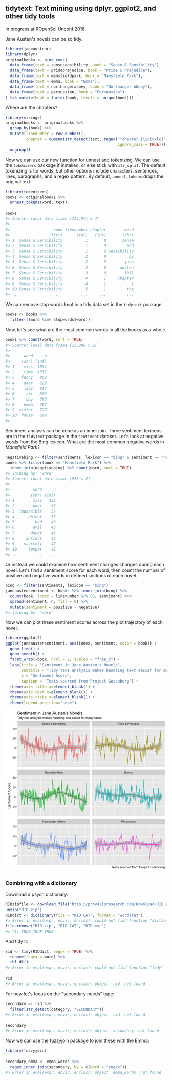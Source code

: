<!-- README.md is generated from README.Rmd. Please edit that file -->

tidytext: Text mining using dplyr, ggplot2, and other tidy tools
---------------

In progress at ROpenSci Unconf 2016.



Jane Austen's novels can be so tidy.


```r
library(janeaustenr)
library(dplyr)
originalbooks <- bind_rows(
  data_frame(text = sensesensibility, book = "Sense & Sensibility"),
  data_frame(text = prideprejudice, book = "Pride & Prejudice"),
  data_frame(text = mansfieldpark, book = "Mansfield Park"),
  data_frame(text = emma, book = "Emma"),
  data_frame(text = northangerabbey, book = "Northanger Abbey"),
  data_frame(text = persuasion, book = "Persuasion")
) %>% mutate(book = factor(book, levels = unique(book)))
```

Where are the chapters?


```r
library(stringr)
originalbooks <- originalbooks %>%
  group_by(book) %>%
  mutate(linenumber = row_number(),
         chapter = cumsum(str_detect(text, regex("^chapter [\\divxlc]", 
                                                 ignore_case = TRUE)))) %>%
  ungroup()
```

Now we can use our new function for unnest and tokenizing. We can use the `tokenizers` package if installed, or else stick with `str_split`. The default tokenizing is for words, but other options include characters, sentences, lines, paragraphs, and a regex pattern. By default, `unnest_tokens` drops the original text.


```r
library(tokenizers)
books <- originalbooks %>%
  unnest_tokens(word, text)

books
#> Source: local data frame [724,971 x 4]
#> 
#>                   book linenumber chapter        word
#>                 (fctr)      (int)   (int)       (chr)
#> 1  Sense & Sensibility          1       0       sense
#> 2  Sense & Sensibility          1       0         and
#> 3  Sense & Sensibility          1       0 sensibility
#> 4  Sense & Sensibility          2       0          by
#> 5  Sense & Sensibility          2       0        jane
#> 6  Sense & Sensibility          2       0      austen
#> 7  Sense & Sensibility          3       0        1811
#> 8  Sense & Sensibility          4       1     chapter
#> 9  Sense & Sensibility          4       1           1
#> 10 Sense & Sensibility          5       1         the
#> ..                 ...        ...     ...         ...
```

We can remove stop words kept in a tidy data set in the `tidytext` package.


```r
books <- books %>%
  filter(!(word %in% stopwords$word))
```

Now, let's see what are the most common words in all the books as a whole.


```r
books %>% count(word, sort = TRUE) 
#> Source: local data frame [13,896 x 2]
#> 
#>      word     n
#>     (chr) (int)
#> 1    miss  1854
#> 2    time  1337
#> 3   fanny   862
#> 4    dear   822
#> 5    lady   817
#> 6     sir   806
#> 7     day   797
#> 8    emma   787
#> 9  sister   727
#> 10  house   699
#> ..    ...   ...
```

Sentiment analysis can be done as an inner join. Three sentiment lexicons are in the `tidytext` package in the `sentiment` dataset. Let's look at negative words from the Bing lexicon. What are the most common negative words in *Mansfield Park*?


```r
negativebing <- filter(sentiments, lexicon == "bing" & sentiment == "negative")
books %>% filter(book == "Mansfield Park") %>% 
  inner_join(negativebing) %>% count(word, sort = TRUE)
#> Joining by: "word"
#> Source: local data frame [978 x 2]
#> 
#>          word     n
#>         (chr) (int)
#> 1        miss   432
#> 2        poor    96
#> 3  impossible    57
#> 4      object    55
#> 5         bad    49
#> 6        evil    48
#> 7       doubt    46
#> 8     anxious    42
#> 9    scarcely    42
#> 10     temper    41
#> ..        ...   ...
```

Or instead we could examine how sentiment changes changes during each novel. Let's find a sentiment score for each word, then count the number of positive and negative words in defined sections of each novel.


```r
bing <- filter(sentiments, lexicon == "bing")
janeaustensentiment <- books %>% inner_join(bing) %>% 
  count(book, index = linenumber %/% 80, sentiment) %>% 
  spread(sentiment, n, fill = 0) %>% 
  mutate(sentiment = positive - negative)
#> Joining by: "word"
```

Now we can plot these sentiment scores across the plot trajectory of each novel.


```r
library(ggplot2)
ggplot(janeaustensentiment, aes(index, sentiment, color = book)) +
  geom_line() +
  geom_smooth() +
  facet_wrap(~book, ncol = 2, scales = "free_x") +
  labs(title = "Sentiment in Jane Austen's Novels",
       subtitle = "Tidy text analysis makes handling text easier for many tasks",
       y = "Sentiment Score",
       caption = "Texts sourced from Project Gutenberg") +
  theme(axis.title.x=element_blank()) +
  theme(axis.text.x=element_blank()) +
  theme(axis.ticks.x=element_blank()) +
  theme(legend.position="none")
```

![plot of chunk unnamed-chunk-9](README-unnamed-chunk-9-1.png)



### Combining with a dictionary

Download a psych dictionary:


```r
RIDzipfile <- download.file("http://provalisresearch.com/Download/RID.ZIP", "RID.zip")
unzip("RID.zip")
RIDdict <- dictionary(file = "RID.CAT", format = "wordstat")
#> Error in eval(expr, envir, enclos): could not find function "dictionary"
file.remove("RID.zip", "RID.CAT", "RID.exc")
#> [1] TRUE TRUE TRUE
```

And tidy it:


```r
rid <- tidy(RIDdict, regex = TRUE) %>%
  rename(regex = word) %>%
  tbl_df()
#> Error in eval(expr, envir, enclos): could not find function "tidy"

rid
#> Error in eval(expr, envir, enclos): object 'rid' not found
```

For now let's focus on the "secondary needs" type:


```r
secondary <- rid %>%
  filter(str_detect(category, "SECONDARY"))
#> Error in eval(expr, envir, enclos): object 'rid' not found

secondary
#> Error in eval(expr, envir, enclos): object 'secondary' not found
```

Now we can use the [fuzzyjoin](TODO) package to join these with the Emma:


```r
library(fuzzyjoin)

secondary_emma <- emma_words %>%
  regex_inner_join(secondary, by = c(word = "regex"))
#> Error in eval(expr, envir, enclos): object 'emma_words' not found
```
